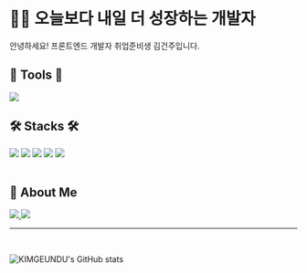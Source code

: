 # 🐻‍❄️ 오늘보다 내일 더 성장하는 개발자

안녕하세요! 프론트엔드 개발자 취업준비생 김건주입니다.

## 📜 Tools 📜 
<!-- VS  -->
<img src="https://img.shields.io/badge/visualstudiocode-007ACC?style=for-the-badge&logo=visualstudiocode&logoColor=white">

<br>

## 🛠️ Stacks 🛠️  
<!-- html5 -->
<img src="https://img.shields.io/badge/HTML5-E34F26?style=for-the-badge&logo=HTML5&logoColor=white">
<!-- css3 -->
<img src="https://img.shields.io/badge/CSS3-1572B6?style=for-the-badge&logo=CSS3&logoColor=white">
<!-- sass -->
<img src="https://img.shields.io/badge/Sass-CC6699?style=for-the-badge&logo=Sass&logoColor=white">
<!-- tailwind -->
<img src="https://img.shields.io/badge/tailwindcss-06B6D4?style=for-the-badge&logo=tailwindcss&logoColor=white">
<!-- javascript -->
<img src="https://img.shields.io/badge/JavaScript-F7DF1E?style=for-the-badge&logo=JavaScript&logoColor=black">
<br>
<br>


## 🦆 About Me
<!-- 깃허브 -->
<a href="https://github.com/KIMGEUNDU" target="_blank">
<img src="https://img.shields.io/badge/github-181717?style=for-the-badge&logo=github&logoColor=white">
</a>
<!-- 벨로그 -->
 <a href="https://velog.io/@f_vlkoklv" target="_blank">
<img src="https://img.shields.io/badge/Velog-20C997?style=for-the-badge&logo=Velog&logoColor=white">
</a>

<br>

---

<br>

![KIMGEUNDU's GitHub stats](https://github-readme-stats.vercel.app/api?username=KIMGEUNDU&theme=buefy&show_icons=true)